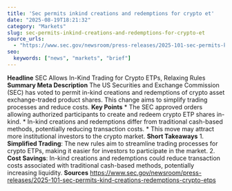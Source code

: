 ```yaml
---
title: 'Sec permits inkind creations and redemptions for crypto et'
date: "2025-08-19T18:21:32"
category: "Markets"
slug: sec-permits-inkind-creations-and-redemptions-for-crypto-et
source_urls:
  - "https://www.sec.gov/newsroom/press-releases/2025-101-sec-permits-kind-creations-redemptions-crypto-etps"
seo:
  keywords: ["news", "markets", "brief"]
---
```

**Headline** SEC Allows In-Kind Trading for Crypto ETPs, Relaxing Rules  **Summary Meta Description** The US Securities and Exchange Commission (SEC) has voted to permit in-kind creations and redemptions of crypto asset exchange-traded product shares. This change aims to simplify trading processes and reduce costs.  **Key Points**  * The SEC approved orders allowing authorized participants to create and redeem crypto ETP shares in-kind. * In-kind creations and redemptions differ from traditional cash-based methods, potentially reducing transaction costs. * This move may attract more institutional investors to the crypto market.  **Short Takeaways**  1. **Simplified Trading**: The new rules aim to streamline trading processes for crypto ETPs, making it easier for investors to participate in the market. 2. **Cost Savings**: In-kind creations and redemptions could reduce transaction costs associated with traditional cash-based methods, potentially increasing liquidity.  **Sources** https://www.sec.gov/newsroom/press-releases/2025-101-sec-permits-kind-creations-redemptions-crypto-etps 
